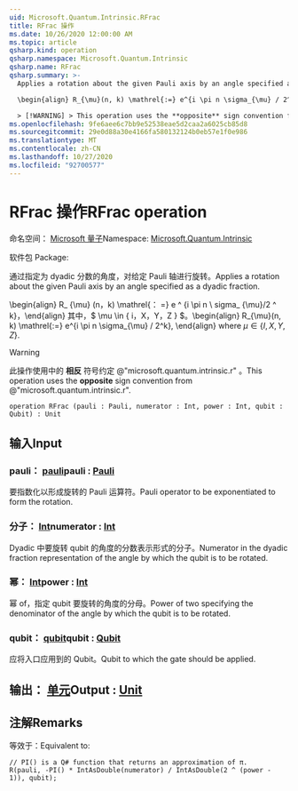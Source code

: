 ```yaml
---
uid: Microsoft.Quantum.Intrinsic.RFrac
title: RFrac 操作
ms.date: 10/26/2020 12:00:00 AM
ms.topic: article
qsharp.kind: operation
qsharp.namespace: Microsoft.Quantum.Intrinsic
qsharp.name: RFrac
qsharp.summary: >-
  Applies a rotation about the given Pauli axis by an angle specified as a dyadic fraction.

  \begin{align} R_{\mu}(n, k) \mathrel{:=} e^{i \pi n \sigma_{\mu} / 2^k}, \end{align} where $\mu \in \{I, X, Y, Z\}$.

  > [!WARNING] > This operation uses the **opposite** sign convention from > @"microsoft.quantum.intrinsic.r".
ms.openlocfilehash: 9fe6aee6c7bb9e52538eae5d2caa2a6025cb85d8
ms.sourcegitcommit: 29e0d88a30e4166fa580132124b0eb57e1f0e986
ms.translationtype: MT
ms.contentlocale: zh-CN
ms.lasthandoff: 10/27/2020
ms.locfileid: "92700577"
---
```

# <a name="rfrac-operation"></a><span data-ttu-id="cf201-102">RFrac 操作</span><span class="sxs-lookup"><span data-stu-id="cf201-102">RFrac operation</span></span>

<span data-ttu-id="cf201-103">命名空间： [Microsoft 量子](xref:Microsoft.Quantum.Intrinsic)</span><span class="sxs-lookup"><span data-stu-id="cf201-103">Namespace: [Microsoft.Quantum.Intrinsic](xref:Microsoft.Quantum.Intrinsic)</span></span>

<span data-ttu-id="cf201-104">软件包 [](https://nuget.org/packages/)</span><span class="sxs-lookup"><span data-stu-id="cf201-104">Package: [](https://nuget.org/packages/)</span></span>


<span data-ttu-id="cf201-105">通过指定为 dyadic 分数的角度，对给定 Pauli 轴进行旋转。</span><span class="sxs-lookup"><span data-stu-id="cf201-105">Applies a rotation about the given Pauli axis by an angle specified as a dyadic fraction.</span></span>

<span data-ttu-id="cf201-106">\begin{align} R_ {\mu} (n，k) \mathrel{： =} e ^ {i \pi n \ sigma_ {\mu}/2 ^ k}，\end{align} 其中，$ \mu \in \{ i，X，Y，Z \} $。</span><span class="sxs-lookup"><span data-stu-id="cf201-106">\begin{align} R_{\mu}(n, k) \mathrel{:=} e^{i \pi n \sigma_{\mu} / 2^k}, \end{align} where $\mu \in \{I, X, Y, Z\}$.</span></span>

> [!WARNING]
> <span data-ttu-id="cf201-107">此操作使用中的 **相反** 符号约定 @"microsoft.quantum.intrinsic.r" 。</span><span class="sxs-lookup"><span data-stu-id="cf201-107">This operation uses the **opposite** sign convention from @"microsoft.quantum.intrinsic.r".</span></span>

```qsharp
operation RFrac (pauli : Pauli, numerator : Int, power : Int, qubit : Qubit) : Unit
```


## <a name="input"></a><span data-ttu-id="cf201-108">输入</span><span class="sxs-lookup"><span data-stu-id="cf201-108">Input</span></span>

### <a name="pauli--pauli"></a><span data-ttu-id="cf201-109">pauli： [pauli](xref:microsoft.quantum.lang-ref.pauli)</span><span class="sxs-lookup"><span data-stu-id="cf201-109">pauli : [Pauli](xref:microsoft.quantum.lang-ref.pauli)</span></span>

<span data-ttu-id="cf201-110">要指数化以形成旋转的 Pauli 运算符。</span><span class="sxs-lookup"><span data-stu-id="cf201-110">Pauli operator to be exponentiated to form the rotation.</span></span>


### <a name="numerator--int"></a><span data-ttu-id="cf201-111">分子： [Int](xref:microsoft.quantum.lang-ref.int)</span><span class="sxs-lookup"><span data-stu-id="cf201-111">numerator : [Int](xref:microsoft.quantum.lang-ref.int)</span></span>

<span data-ttu-id="cf201-112">Dyadic 中要旋转 qubit 的角度的分数表示形式的分子。</span><span class="sxs-lookup"><span data-stu-id="cf201-112">Numerator in the dyadic fraction representation of the angle by which the qubit is to be rotated.</span></span>


### <a name="power--int"></a><span data-ttu-id="cf201-113">幂： [Int](xref:microsoft.quantum.lang-ref.int)</span><span class="sxs-lookup"><span data-stu-id="cf201-113">power : [Int](xref:microsoft.quantum.lang-ref.int)</span></span>

<span data-ttu-id="cf201-114">幂 of，指定 qubit 要旋转的角度的分母。</span><span class="sxs-lookup"><span data-stu-id="cf201-114">Power of two specifying the denominator of the angle by which the qubit is to be rotated.</span></span>


### <a name="qubit--qubit"></a><span data-ttu-id="cf201-115">qubit： [qubit](xref:microsoft.quantum.lang-ref.qubit)</span><span class="sxs-lookup"><span data-stu-id="cf201-115">qubit : [Qubit](xref:microsoft.quantum.lang-ref.qubit)</span></span>

<span data-ttu-id="cf201-116">应将入口应用到的 Qubit。</span><span class="sxs-lookup"><span data-stu-id="cf201-116">Qubit to which the gate should be applied.</span></span>



## <a name="output--unit"></a><span data-ttu-id="cf201-117">输出： [单元](xref:microsoft.quantum.lang-ref.unit)</span><span class="sxs-lookup"><span data-stu-id="cf201-117">Output : [Unit](xref:microsoft.quantum.lang-ref.unit)</span></span>



## <a name="remarks"></a><span data-ttu-id="cf201-118">注解</span><span class="sxs-lookup"><span data-stu-id="cf201-118">Remarks</span></span>

<span data-ttu-id="cf201-119">等效于：</span><span class="sxs-lookup"><span data-stu-id="cf201-119">Equivalent to:</span></span>

```qsharp
// PI() is a Q# function that returns an approximation of π.
R(pauli, -PI() * IntAsDouble(numerator) / IntAsDouble(2 ^ (power - 1)), qubit);
```